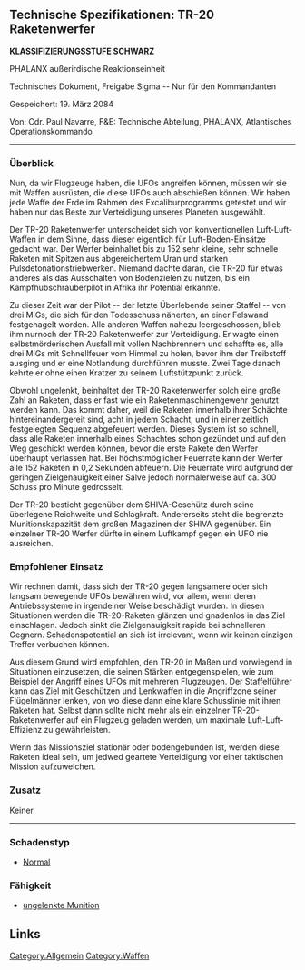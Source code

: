 ## Technische Spezifikationen: TR-20 Raketenwerfer

**KLASSIFIZIERUNGSSTUFE SCHWARZ**

PHALANX außerirdische Reaktionseinheit

Technisches Dokument, Freigabe Sigma -- Nur für den Kommandanten

Gespeichert: 19. März 2084

Von: Cdr. Paul Navarre, F&E: Technische Abteilung, PHALANX, Atlantisches
Operationskommando

------------------------------------------------------------------------

### Überblick

Nun, da wir Flugzeuge haben, die UFOs angreifen können, müssen wir sie
mit Waffen ausrüsten, die diese UFOs auch abschießen können. Wir haben
jede Waffe der Erde im Rahmen des Excaliburprogramms getestet und wir
haben nur das Beste zur Verteidigung unseres Planeten ausgewählt.

Der TR-20 Raketenwerfer unterscheidet sich von konventionellen
Luft-Luft-Waffen in dem Sinne, dass dieser eigentlich für
Luft-Boden-Einsätze gedacht war. Der Werfer beinhaltet bis zu 152 sehr
kleine, sehr schnelle Raketen mit Spitzen aus abgereichertem Uran und
starken Pulsdetonationstriebwerken. Niemand dachte daran, die TR-20 für
etwas anderes als das Ausschalten von Bodenzielen zu nutzen, bis ein
Kampfhubschrauberpilot in Afrika ihr Potential erkannte.

Zu dieser Zeit war der Pilot -- der letzte Überlebende seiner Staffel --
von drei MiGs, die sich für den Todesschuss näherten, an einer Felswand
festgenagelt worden. Alle anderen Waffen nahezu leergeschossen, blieb
ihm nurnoch der TR-20 Raketenwerfer zur Verteidigung. Er wagte einen
selbstmörderischen Ausfall mit vollen Nachbrennern und schaffte es, alle
drei MiGs mit Schnellfeuer vom Himmel zu holen, bevor ihm der Treibstoff
ausging und er eine Notlandung durchführen musste. Zwei Tage danach
kehrte er ohne einen Kratzer zu seinem Luftstützpunkt zurück.

Obwohl ungelenkt, beinhaltet der TR-20 Raketenwerfer solch eine große
Zahl an Raketen, dass er fast wie ein Raketenmaschinengewehr genutzt
werden kann. Das kommt daher, weil die Raketen innerhalb ihrer Schächte
hintereinandergereit sind, acht in jedem Schacht, und in einer zeitlich
festgelegten Sequenz abgefeuert werden. Dieses System ist so schnell,
dass alle Raketen innerhalb eines Schachtes schon gezündet und auf den
Weg geschickt werden können, bevor die erste Rakete den Werfer überhaupt
verlassen hat. Bei höchstmöglicher Feuerrate kann der Werfer alle 152
Raketen in 0,2 Sekunden abfeuern. Die Feuerrate wird aufgrund der
geringen Zielgenauigkeit einer Salve jedoch normalerweise auf ca. 300
Schuss pro Minute gedrosselt.

Der TR-20 besticht gegenüber dem SHIVA-Geschütz durch seine überlegene
Reichweite und Schlagkraft. Andererseits steht die begrenzte
Munitionskapazität dem großen Magazinen der SHIVA gegenüber. Ein
einzelner TR-20 Werfer dürfte in einem Luftkampf gegen ein UFO nie
ausreichen.

### Empfohlener Einsatz

Wir rechnen damit, dass sich der TR-20 gegen langsamere oder sich
langsam bewegende UFOs bewähren wird, vor allem, wenn deren
Antriebssysteme in irgendeiner Weise beschädigt wurden. In diesen
Situationen werden die TR-20-Raketen glänzen und gnadenlos in das Ziel
einschlagen. Jedoch sinkt die Zielgenauigkeit rapide bei schnelleren
Gegnern. Schadenspotential an sich ist irrelevant, wenn wir keinen
einzigen Treffer verbuchen können.

Aus diesem Grund wird empfohlen, den TR-20 in Maßen und vorwiegend in
Situationen einzusetzen, die seinen Stärken entgegenspielen, wie zum
Beispiel der Angriff eines UFOs mit mehreren Flugzeugen. Der
Staffelführer kann das Ziel mit Geschützen und Lenkwaffen in die
Angriffzone seiner Flügelmänner lenken, von wo diese dann eine klare
Schusslinie mit ihren Raketen hat. Selbst dann sollte nicht mehr als ein
einzelner TR-20-Raketenwerfer auf ein Flugzeug geladen werden, um
maximale Luft-Luft-Effizienz zu gewährleisten.

Wenn das Missionsziel stationär oder bodengebunden ist, werden diese
Raketen ideal sein, um jedwed geartete Verteidigung vor einer taktischen
Mission aufzuweichen.

### Zusatz

Keiner.

------------------------------------------------------------------------

### Schadenstyp

- [Normal](Schaden/Normal "wikilink")

### Fähigkeit

- [ungelenkte Munition](Fähigkeiten/ungelenkt "wikilink")

## Links

[Category:Allgemein](Category:Allgemein "wikilink")
[Category:Waffen](Category:Waffen "wikilink")